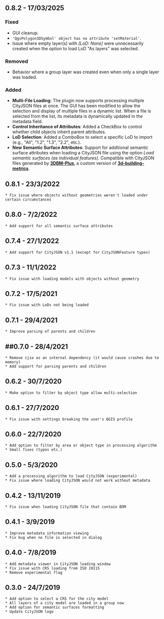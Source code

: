 ## 0.8.2 - 17/03/2025

### Fixed
- GUI cleanup.
- `'QgsPolygon3DSymbol' object has no attribute 'setMaterial'`.
- Issue where empty layer(s) with *[LoD: None]* were unnecessarily created when the option to load LoD "As layers" was selected.

### Removed
- Behavior where a group layer was created even when only a single layer was loaded.

### Added
- **Multi-File Loading**: The plugin now supports processing multiple CityJSON files at once. The GUI has been modified to allow the selection and display of multiple files in a dynamic list. When a file is selected from the list, its metadata is dynamically updated in the metadata field.
- **Control Inheritance of Attributes**: Added a CheckBox to control whether child objects inherit parent attributes.
- **LoD Selection**: Added a ComboBox to select a specific LoD to import (e.g., "All", "1.2", "1.3", "2.2", etc.).
- **New Semantic Surface Attributes**: Support for additional semantic surface attributes when loading a CityJSON file using the option *Load semantic surfaces (as individual features)*. Compatible with CityJSON files generated by [**3DBM-Plus**](https://github.com/FLeroux23/3DBM-Plus), a custom version of [**3d-building-metrics**](https://github.com/tudelft3d/3d-building-metrics).

## 0.8.1 - 23/3/2022
    * Fix issue where objects without geometries weren't loaded under certain circumstances

## 0.8.0 - 7/2/2022
    * Add support for all semantic surface attributes

## 0.7.4 - 27/1/2022
    * Add support for CityJSON v1.1 (except for CityJSONFeature types)

## 0.7.3 - 11/1/2022
    * Fix issue with loading models with objects without geometry

## 0.7.2 - 17/5/2021
    * Fix issue with LoDs not being loaded

## 0.7.1 - 29/4/2021
    * Improve parsing of parents and children

## ##0.7.0 - 28/4/2021
    * Remove cjio as an internal dependency (it would cause crashes due to memory)
    * Add support for parsing parents and children

## 0.6.2 - 30/7/2020
    * Make option to filter by object type allow multi-selection

## 0.6.1 - 27/7/2020
    * Fix issue with settings breaking the user's QGIS profile

## 0.6.0 - 22/7/2020
    * Add option to filter by area or object type in processing algorithm
    * Small fixes (typos etc.)

## 0.5.0 - 5/3/2020
    * Add a processing algorithm to load CityJSON (experimental)
    * Fix issue where loading CityJSON would not work without metadata

## 0.4.2 - 13/11/2019
    * Fix issue when loading CityJSON file that contain BOM

## 0.4.1 - 3/9/2019
    * Improve metadata information viewing
    * Fix bug when no file is selected in dialog

## 0.4.0 - 7/8/2019
    * Add metadata viewer in CityJSON loading window
    * Fix issue with CRS loading from ISO 19115
    * Remove experimental flag

## 0.3.0 - 24/7/2019
    * Add option to select a CRS for the city model
    * All layers of a city model are loaded in a group now
    * Add option for semantic surfaces formatting
    * Update CityJSON logo
